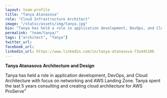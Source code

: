```yaml
---
layout: team-profile
title: "Tanya Atanasova"
role: "Cloud Infrastructure Architect"
image: "/static/assets/img/tanya.jpg"
bio: "Tanya has held a role in application development, DevOps, and Cloud Architecture with focus on networking and AWS Landing Zone. Tanya spent the last 5 years consulting and creating cloud architecture for AWS ProServe"
permalink: "team/tanya/"
tags: ["architect", "Tanya"]
twitter_url: 
facebook_url:
linkedin_url: https://www.linkedin.com/in/tanya-atanasova-73a44510b
---
```


**Tanya Atanasova**
**Architecture and Design**

Tanya has held a role in application development, DevOps, and Cloud Architecture with focus on networking and AWS Landing Zone. Tanya spent the last 5 years consulting and creating cloud architecture for AWS ProServe"
